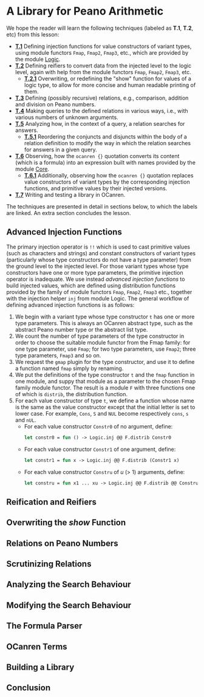 # A Library for Peano Arithmetic


We hope the reader will learn the following techniques (labeled as **T.1**, **T.2**, etc) from this lesson:
- [**T.1**](#advanced-injection-functions) Defining injection functions for value constructors of  variant types, using module functors
  `Fmap`, `Fmap2`, `Fmap3`, etc., which are provided by the module [Logic](../../Installation/ocanren/src/core/Logic.mli).
- [**T.2**](#reification-and-reifiers) Defining reifiers to convert data from the injected level to the logic level,
  again with help from the module functors  `Fmap`, `Fmap2`, `Fmap3`, etc.
  - [**T.2.1**](#overwriting-the-show-function) Overwriting, or redefining the "show" function for values of a logic type,
    to allow for more concise and human readable printing of them.
- [**T.3**](#relations-on-peano-numbers) Defining (possibly recursive) relations, e.g.,  comparison, addition and division on Peano numbers.
- [**T.4**](#scrutinizing-relations) Making queries to the defined relations in various ways, i.e., with various numbers
  of unknown arguments. 
- [**T.5**](#analyzing-the-search-behaviour) Analyzing how, in the context of a query, a relation searches for answers.
  - [**T.5.1**](#modifying-the-search-behaviour) Reordering the conjuncts and disjuncts within the body of a relation definition
    to modify the way in which the relation searches for answers in a given query.
- [**T.6**](#the-formula-parser) Observing, how the `ocanren {}` quotation converts its content (which is a formula) into
  an expression built with names  provided by the module [Core](../../Installation/ocanren/src/core/Core.mli).
     - [**T.6.1**](#ocanren-terms) Additionally, observing how the `ocanren {}` quotation replaces  value constructors
     of variant types by the corresponding injection functions, and primitive values by their
     injected versions.
- [**T.7**](#building-a-library) Writing and testing a library in OCanren.

The techniques are presented in detail in sections below, to which the labels are linked.
An extra section concludes the lesson. 

## Advanced Injection Functions

The primary injection operator is `!!` which is used to cast primitive values (such as characters and strings)
and constant constructors of variant types (particularly whose type constructors do not have a type parameter)
from the ground level to the injected level. For those variant types  whose type constructors have
one or more type parameters, the primitive injection operator is inadequate. We use instead _advanced injection
functions_ to build injected values,  which are defined using distribution functions provided
by the family of module functors `Fmap`, `Fmap2`, `Fmap3` etc., together with the injection helper `inj` from
module Logic. The general workflow of defining advanced injection functions is as follows:  

1. We begin with a variant type whose type constructor `t` has one or more type parameters. This is always an
  OCanren abstract type, such as the abstract Peano number type or the abstract list type.
1. We count the number of type parameters of the type constructor in order to choose the suitable module functor
  from the Fmap family: for one type parameter, use `Fmap`; for two type parameters, use `Fmap2`; three type parameters, `Fmap3`
   and so on.
1. We request the `gmap` plugin for the type constructor, and use it to define a function named `fmap` simply by renaming.
1. We put the definitions of the type constructor `t` and the `fmap` function in one module, and suppy that module as
   a parameter to the chosen Fmap family module functor. The result is a module `F` with three functions one of which
   is `distrib`, the distribution function.
1. For each value constructor of type `t`, we define a function whose name is the same as the value constructor except
   that the initial letter is set to lower case. For example, `Cons`, `S` and `NUL` become respectively `cons`, `s` and `nUL`.
   - For each value constructor `Constr0` of no argument, define:
     ```ocaml
     let constr0 = fun () -> Logic.inj @@ F.distrib Constr0
     ```
   - For each value constructor `Constr1` of one argument, define:
     ```ocaml
     let constr1 = fun x -> Logic.inj @@ F.distrib (Constr1 x)
     ```
   - For each value constructor `Constru` of _u_ (> 1) arguments, define:
     ```ocaml
     let constru = fun x1 ... xu -> Logic.inj @@ F.distrib @@ Constru (x1, ..., xu)
     ```

## Reification and Reifiers

## Overwriting the _show_ Function

## Relations on Peano Numbers

## Scrutinizing Relations

## Analyzing the Search Behaviour

## Modifying the Search Behaviour

## The Formula Parser

## OCanren Terms

## Building a Library

## Conclusion